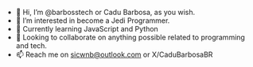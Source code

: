 - 👋 Hi, I’m @barbosstech or Cadu Barbosa, as you wish.
- 👀 I’m interested in become a Jedi Programmer.
- 🌱 Currently learning JavaScript and Python
- 💞️ Looking to collaborate on anything possible related to programming and tech.
- 📫 Reach me on sicwnb@outlook.com or X/CaduBarbosaBR

<!---
barbosstech/barbosstech is a ✨ special ✨ repository because its `README.md` (this file) appears on your GitHub profile.
You can click the Preview link to take a look at your changes.
--->
